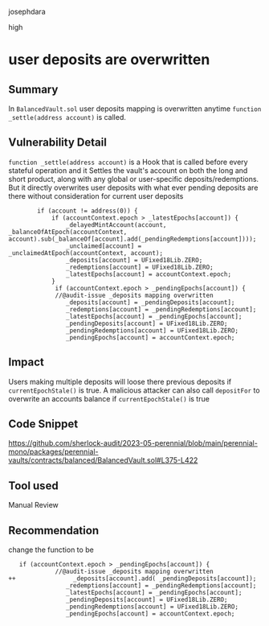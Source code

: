 josephdara

high

# user deposits are overwritten

## Summary
In ```BalancedVault.sol``` user deposits mapping is overwritten anytime ``` function _settle(address account) ``` is called.


## Vulnerability Detail
``` function _settle(address account) ``` is a Hook that is called before every stateful operation and it Settles the vault's account on both the long and short product, along with any global or user-specific deposits/redemptions.
But it directly overwrites user deposits with what ever pending deposits are there without consideration for current user deposits
```solidity
        if (account != address(0)) {
            if (accountContext.epoch > _latestEpochs[account]) {
                _delayedMintAccount(account, _balanceOfAtEpoch(accountContext, account).sub(_balanceOf[account].add(_pendingRedemptions[account])));
                _unclaimed[account] = _unclaimedAtEpoch(accountContext, account);
                _deposits[account] = UFixed18Lib.ZERO;
                _redemptions[account] = UFixed18Lib.ZERO;
                _latestEpochs[account] = accountContext.epoch;
            }
             if (accountContext.epoch > _pendingEpochs[account]) {
             //@audit-issue _deposits mapping overwritten
                _deposits[account] = _pendingDeposits[account];
                _redemptions[account] = _pendingRedemptions[account];
                _latestEpochs[account] = _pendingEpochs[account];
                _pendingDeposits[account] = UFixed18Lib.ZERO;
                _pendingRedemptions[account] = UFixed18Lib.ZERO;
                _pendingEpochs[account] = accountContext.epoch;

```
## Impact
Users making multiple deposits will loose there previous deposits if ```currentEpochStale()``` is true. A malicious attacker can also call ```depositFor``` to overwrite an accounts balance if ```currentEpochStale()``` is true
## Code Snippet
https://github.com/sherlock-audit/2023-05-perennial/blob/main/perennial-mono/packages/perennial-vaults/contracts/balanced/BalancedVault.sol#L375-L422
## Tool used

Manual Review

## Recommendation
change the function to be 
```solidity
   if (accountContext.epoch > _pendingEpochs[account]) {
             //@audit-issue _deposits mapping overwritten
++                _deposits[account].add( _pendingDeposits[account]);
                _redemptions[account] = _pendingRedemptions[account];
                _latestEpochs[account] = _pendingEpochs[account];
                _pendingDeposits[account] = UFixed18Lib.ZERO;
                _pendingRedemptions[account] = UFixed18Lib.ZERO;
                _pendingEpochs[account] = accountContext.epoch;
```